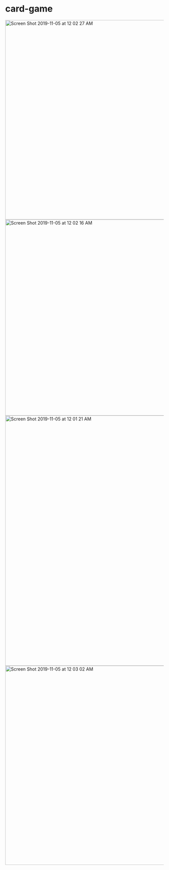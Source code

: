 # card-game
<img width="634" alt="Screen Shot 2019-11-05 at 12 02 27 AM" src="https://user-images.githubusercontent.com/35971760/68158064-f346f300-ff5f-11e9-95d2-af29ad26ed46.png">
<img width="623" alt="Screen Shot 2019-11-05 at 12 02 16 AM" src="https://user-images.githubusercontent.com/35971760/68158071-f641e380-ff5f-11e9-9be8-e78b1e13ee42.png">
<img width="795" alt="Screen Shot 2019-11-05 at 12 01 21 AM" src="https://user-images.githubusercontent.com/35971760/68158075-f80ba700-ff5f-11e9-9dce-5e4dc2158bb3.png">
<img width="633" alt="Screen Shot 2019-11-05 at 12 03 02 AM" src="https://user-images.githubusercontent.com/35971760/68158093-01950f00-ff60-11e9-8485-6e97b09c86a9.png">

